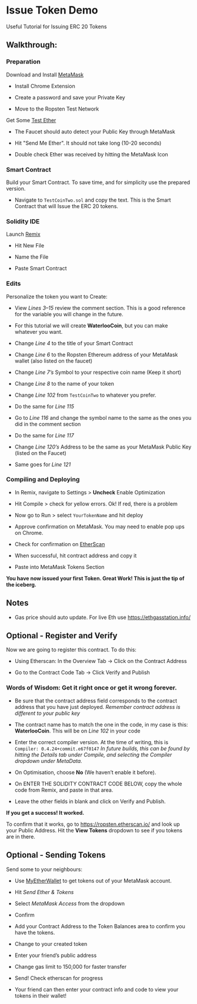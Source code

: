 # Issue Token Demo

Useful Tutorial for Issuing ERC 20 Tokens

## Walkthrough:

### Preparation

Download and Install [MetaMask](https://metamask.io)

  - Install Chrome Extension
  
  - Create a password and save your Private Key
  
  - Move to the Ropsten Test Network
 
Get Some [Test Ether](https://faucet.metamask.io/)

  - The Faucet should auto detect your Public Key through MetaMask
  
  - Hit "Send Me Ether". It should not take long (10-20 seconds)
  
  - Double check Ether was received by hitting the MetaMask Icon
  
  
### Smart Contract

Build your Smart Contract. To save time, and for simplicity use the prepared version.

  - Navigate to ```TestCoinTwo.sol``` and copy the text. This is the Smart Contract that will Issue the ERC 20 tokens.
  
### Solidity IDE
Launch [Remix](http://remix.ethereum.org)

  - Hit New File
  
  - Name the File
  
  - Paste Smart Contract
  
### Edits
Personalize the token you want to Create:

  - View *Lines 3–15* review the comment section. This is a good reference for the variable you will change in the future.
  
  - For this tutorial we will create **WaterlooCoin**, but you can make whatever you want.
  
  - Change *Line 4* to the title of your Smart Contract
  
  - Change *Line 6* to the Ropsten Ethereum address of your MetaMask wallet (also listed on the faucet)
  
  - Change *Line 7’s* Symbol to your respective coin name (Keep it short)
  
  - Change *Line 8* to the name of your token
  
  - Change *Line 102* from ```TestCoinTwo``` to whatever you prefer.
  
  - Do the same for *Line 115*
  
  - Go to *Line 116* and change the symbol name to the same as the ones you did in the comment section
  
  - Do the same for *Line 117*
  
  - Change *Line 120’s* Address to be the same as your MetaMask Public Key (listed on the Faucet)
  
  - Same goes for *Line 121*

### Compiling and Deploying
  -	In Remix, navigate to Settings > **Uncheck** Enable Optimization
  
  - Hit Compile > check for yellow errors. Ok! If red, there is a problem
  
  - Now go to Run > select ```YourTokenName``` and hit deploy
  
  - Approve confirmation on MetaMask. You may need to enable pop ups on Chrome.
  
  - Check for confirmation on [EtherScan](https://ropsten.etherscan.io/)
  
  - When successful, hit contract address and copy it
  
  - Paste into MetaMask Tokens Section

**You have now issued your first Token. Great Work! This is just the tip of the iceberg.**

## Notes

  - Gas price should auto update. For live Eth use https://ethgasstation.info/ 

## Optional - Register and Verify

Now we are going to register this contract. To do this:

  - Using Etherscan: In the Overview Tab → Click on the Contract Address
  
  - Go to the Contract Code Tab → Click Verify and Publish

### Words of Wisdom: Get it right once or get it wrong forever.

  - Be sure that the contract address field corresponds to the contract address that you have just deployed. 
    *Remember contract address is different to your public key*
    
  - The contract name has to match the one in the code, in my case is this: **WaterlooCoin**. This will be on *Line 102* in     your code
  
  - Enter the correct compiler version. At the time of writing, this is ```Compiler: 0.4.24+commit.e67f0147```
  *In future builds, this can be found by hitting the Details tab under Compile, and selecting the Compiler dropdown under      MetaData.*
  
  - On Optimisation, choose **No** (We haven’t enable it before).
  
  - On ENTER THE SOLIDITY CONTRACT CODE BELOW, copy the whole code from Remix, and paste in that area.
  
  - Leave the other fields in blank and click on Verify and Publish.
  
**If you get a success! It worked.**

To confirm that it works, go to https://ropsten.etherscan.io/ and look up your Public Address. Hit the **View Tokens** dropdown to see if you tokens are in there.

## Optional - Sending Tokens

Send some to your neighbours:
  
  - Use [MyEtherWallet](https://www.myetherwallet.com/) to get tokens out of your MetaMask account.
  
  - Hit *Send Ether & Tokens*
  
  - Select *MetaMask Access* from the dropdown
  
  - Confirm
  
  - Add your Contract Address to the Token Balances area to confirm you have the tokens.
  
  -	Change to your created token
  
  -	Enter your friend’s public address
  
  -	Change gas limit to 150,000 for faster transfer
  
  -	Send! Check etherscan for progress
  
  -	Your friend can then enter your contract info and code to view your tokens in their wallet!
